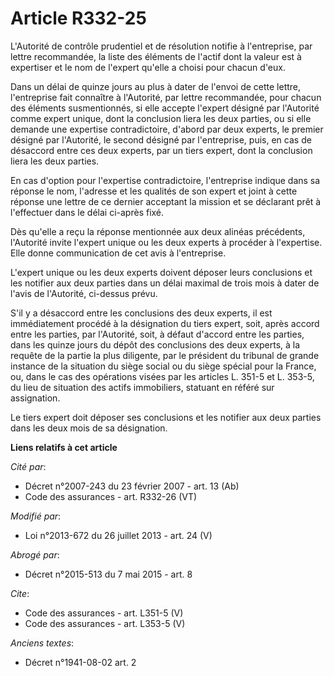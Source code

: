 # Article R332-25

L'Autorité de contrôle prudentiel et de résolution notifie à l'entreprise, par lettre recommandée, la liste des éléments de
l'actif dont la valeur est à expertiser et le nom de l'expert qu'elle a choisi pour chacun d'eux. 

Dans un délai de quinze jours au plus à dater de l'envoi de cette lettre, l'entreprise fait connaître à l'Autorité, par
lettre recommandée, pour chacun des éléments susmentionnés, si elle accepte l'expert désigné par l'Autorité comme expert
unique, dont la conclusion liera les deux parties, ou si elle demande une expertise contradictoire, d'abord par deux experts,
le premier désigné par l'Autorité, le second désigné par l'entreprise, puis, en cas de désaccord entre ces deux experts, par
un tiers expert, dont la conclusion liera les deux parties. 

En cas d'option pour l'expertise contradictoire, l'entreprise indique dans sa réponse le nom, l'adresse et les qualités de
son expert et joint à cette réponse une lettre de ce dernier acceptant la mission et se déclarant prêt à l'effectuer dans le
délai ci-après fixé. 

Dès qu'elle a reçu la réponse mentionnée aux deux alinéas précédents, l'Autorité invite l'expert unique ou les deux experts à
procéder à l'expertise. Elle donne communication de cet avis à l'entreprise. 

L'expert unique ou les deux experts doivent déposer leurs conclusions et les notifier aux deux parties dans un délai maximal
de trois mois à dater de l'avis de l'Autorité, ci-dessus prévu. 

S'il y a désaccord entre les conclusions des deux experts, il est immédiatement procédé à la désignation du tiers expert,
soit, après accord entre les parties, par l'Autorité, soit, à défaut d'accord entre les parties, dans les quinze jours du
dépôt des conclusions des deux experts, à la requête de la partie la plus diligente, par le président du tribunal de grande
instance de la situation du siège social ou du siège spécial pour la France, ou, dans le cas des opérations visées par les
articles L. 351-5 et L. 353-5, du lieu de situation des actifs immobiliers, statuant en référé sur assignation. 

Le tiers expert doit déposer ses conclusions et les notifier aux deux parties dans les deux mois de sa désignation.

**Liens relatifs à cet article**

_Cité par_:

  - Décret  n°2007-243 du 23 février 2007 - art. 13 (Ab)
  - Code des assurances - art. R332-26 (VT)

_Modifié par_:

  - Loi n°2013-672 du 26 juillet 2013 - art. 24 (V)

_Abrogé par_:

  - Décret n°2015-513 du 7 mai 2015 - art. 8

_Cite_:

  - Code des assurances - art. L351-5 (V)
  - Code des assurances - art. L353-5 (V)

_Anciens textes_:

  - Décret n°1941-08-02 art. 2

